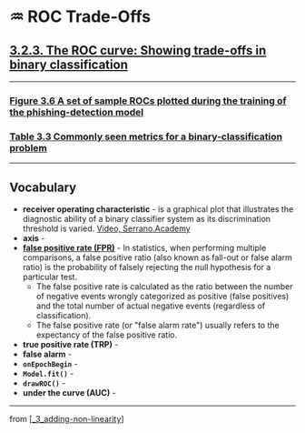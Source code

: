 # ♒️ ROC Trade-Offs

## [**3.2.3.** The ROC curve: Showing trade-offs in binary classification](https://livebook.manning.com/book/deep-learning-with-javascript/chapter-3/148)

---

### [**Figure 3.6** A set of sample ROCs plotted during the training of the phishing-detection model]()

### [**Table 3.3** Commonly seen metrics for a binary-classification problem]()

---

## **Vocabulary**

- **receiver operating characteristic** - is a graphical plot that illustrates the diagnostic ability of a binary classifier system as its discrimination threshold is varied. [Video, Serrano.Academy](https://www.youtube.com/watch?v=z5qA9qZMyw0)
- **axis** -
- [**false positive rate (FPR)**](https://en.wikipedia.org/wiki/False_positive_rate) - In statistics, when performing multiple comparisons, a false positive ratio (also known as fall-out or false alarm ratio) is the probability of falsely rejecting the null hypothesis for a particular test.
  - The false positive rate is calculated as the ratio between the number of negative events wrongly categorized as positive (false positives) and the total number of actual negative events (regardless of classification).
  - The false positive rate (or "false alarm rate") usually refers to the expectancy of the false positive ratio.
- **true positive rate (TRP)** -
- **false alarm** -
- **`onEpochBegin`** -
- **`Model.fit()`** -
- **`drawROC()`** -
- **under the curve (AUC)** -

---

from [[_3_adding-non-linearity]]

[//begin]: # "Autogenerated link references for markdown compatibility"
[_3_adding-non-linearity]: ../_3_adding-non-linearity.md "♒️ NON-LINEARITY"
[//end]: # "Autogenerated link references"

